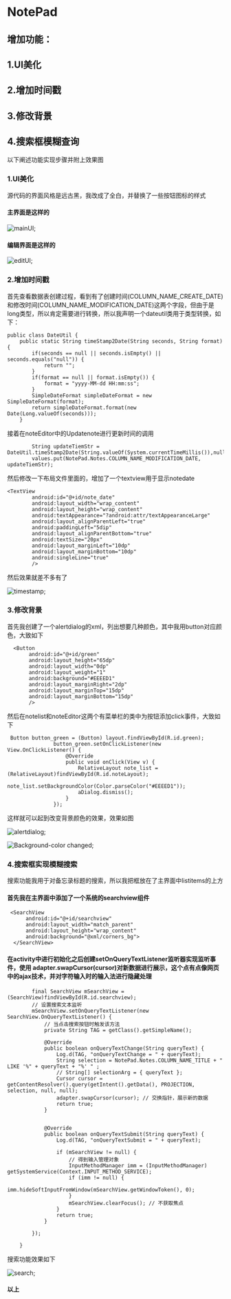 # NotePad
## 增加功能：
## 1.UI美化
## 2.增加时间戳
## 3.修改背景
## 4.搜索框模糊查询

以下阐述功能实现步骤并附上效果图

### 1.UI美化
源代码的界面风格是远古黑，我改成了全白，并替换了一些按钮图标的样式
#### 主界面是这样的

![](https://github.com/hellodidi/NotePad-master-chen/blob/master/pic/1.png "mainUI");

#### 编辑界面是这样的

![](https://github.com/hellodidi/NotePad-master-chen/blob/master/pic/4.png "editUI");
### 2.增加时间戳
首先查看数据表创建过程，看到有了创建时间(COLUMN_NAME_CREATE_DATE)和修改时间(COLUMN_NAME_MODIFICATION_DATE)这两个字段，但由于是long类型，所以肯定需要进行转换，所以我声明一个dateutil类用于类型转换，如下：
```
public class DateUtil {
    public static String timeStamp2Date(String seconds, String format) {
        if(seconds == null || seconds.isEmpty() || seconds.equals("null")) {
            return "";
        }
        if(format == null || format.isEmpty()) {
            format = "yyyy-MM-dd HH:mm:ss";
        }
        SimpleDateFormat simpleDateFormat = new SimpleDateFormat(format);
        return simpleDateFormat.format(new Date(Long.valueOf(seconds)));
    }
```
接着在noteEditor中的Updatenote进行更新时间的调用
```
        String updateTiemStr = DateUtil.timeStamp2Date(String.valueOf(System.currentTimeMillis()),null);
        values.put(NotePad.Notes.COLUMN_NAME_MODIFICATION_DATE, updateTiemStr);
```
然后修改一下布局文件里面的，增加了一个textview用于显示notedate

```
<TextView
        android:id="@+id/note_date"
        android:layout_width="wrap_content"
        android:layout_height="wrap_content"
        android:textAppearance="?android:attr/textAppearanceLarge"
        android:layout_alignParentLeft="true"
        android:paddingLeft="5dip"
        android:layout_alignParentBottom="true"
        android:textSize="20px"
        android:layout_marginLeft="10dp"
        android:layout_marginBottom="10dp"
        android:singleLine="true"
        />
```
        
 然后效果就差不多有了
 
 ![](https://github.com/hellodidi/NotePad-master-chen/blob/master/pic/5.png "timestamp");
 
 ### 3.修改背景
 首先我创建了一个alertdialog的xml，列出想要几种颜色，其中我用button对应颜色，大致如下
 ```
   <Button
        android:id="@+id/green"
        android:layout_height="65dp"
        android:layout_width="0dp"
        android:layout_weight="1"
        android:background="#EEEED1"
        android:layout_marginRight="2dp"
        android:layout_marginTop="15dp"
        android:layout_marginBottom="15dp"
        />
 ```
 
 然后在notelist和noteEditor这两个有菜单栏的类中为按钮添加click事件，大致如下
 ```
  Button button_green = (Button) layout.findViewById(R.id.green);
                button_green.setOnClickListener(new View.OnClickListener() {
                    @Override
                    public void onClick(View v) {
                        RelativeLayout note_list = (RelativeLayout)findViewById(R.id.noteLayout);
                        note_list.setBackgroundColor(Color.parseColor("#EEEED1"));
                        aDialog.dismiss();
                    }
                });
 ```
 这样就可以起到改变背景颜色的效果，效果如图

 ![](https://github.com/hellodidi/NotePad-master-chen/blob/master/pic/2.png "alertdialog");
 
 ![](https://github.com/hellodidi/NotePad-master-chen/blob/master/pic/3.png "Background-color changed");
 
### 4.搜索框实现模糊搜索
搜索功能我用于对备忘录标题的搜索，所以我把框放在了主界面中listitems的上方

#### 首先我在主界面中添加了一个系统的searchview组件
  ```
   <SearchView
        android:id="@+id/searchview"
        android:layout_width="match_parent"
        android:layout_height="wrap_content"
        android:background="@xml/corners_bg">
    </SearchView>
```
#### 在activity中进行初始化之后创建setOnQueryTextListener监听器实现监听事件，使用 adapter.swapCursor(cursor)对新数据进行展示，这个点有点像网页中的ajax技术，并对字符输入时的输入法进行隐藏处理
```
        final SearchView mSearchView = (SearchView)findViewById(R.id.searchview);
        // 设置搜索文本监听
        mSearchView.setOnQueryTextListener(new SearchView.OnQueryTextListener() {
            // 当点击搜索按钮时触发该方法
            private String TAG = getClass().getSimpleName();

            @Override
            public boolean onQueryTextChange(String queryText) {
                Log.d(TAG, "onQueryTextChange = " + queryText);
                String selection = NotePad.Notes.COLUMN_NAME_TITLE + " LIKE '%" + queryText + "%' " ;
                // String[] selectionArg = { queryText };
                Cursor cursor = getContentResolver().query(getIntent().getData(), PROJECTION, selection, null, null);
                adapter.swapCursor(cursor); // 交换指针，展示新的数据
                return true;
            }

           
            @Override
            public boolean onQueryTextSubmit(String queryText) {
                Log.d(TAG, "onQueryTextSubmit = " + queryText);

                if (mSearchView != null) {
                    // 得到输入管理对象
                    InputMethodManager imm = (InputMethodManager) getSystemService(Context.INPUT_METHOD_SERVICE);
                    if (imm != null) {   
                        imm.hideSoftInputFromWindow(mSearchView.getWindowToken(), 0); 
                    }
                    mSearchView.clearFocus(); // 不获取焦点
                }
                return true;
            }

        });

    }
 ```   
 搜索功能效果如下
 
 ![](https://github.com/hellodidi/NotePad-master-chen/blob/master/pic/6.png "search");
  
  
  
  
#### 以上
